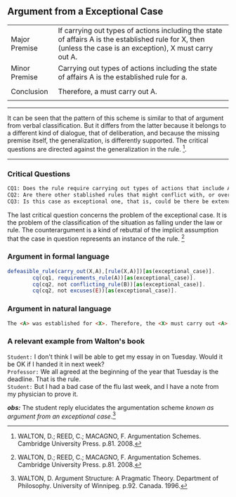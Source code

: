 ## Argument from a Exceptional Case

<table>
  <tr>
    <td height="40">Major Premise</td>
    <td height="40">
        If carrying out types of actions including the state of affairs A is the established rule for X, then (unless the case is an exception), X must carry out A.
    </td>
  </tr>
  <tr>
    <td height="40">Minor Premise</td>
    <td height="40">Carrying out types of actions including the state of affairs A is the established rule for a.</td>
  </tr>
   <tr>
    <td height="40">Conclusion</td>
     <td height="40">Therefore, a must carry out A.</td>
  </tr>
</table>

---

It can be seen that the pattern of this scheme is similar to that of argument from verbal classification. But it differs from the latter because it belongs to a different kind of dialogue, that of deliberation, and because the missing premise itself, the generalization, is differently supported. The critical questions are directed against the generalization in the rule. [^1].

---

### Critical Questions
```html
CQ1: Does the rule require carrying out types of actions that include A as an instance?
CQ2: Are there other stablished rules that might conflict with, or override, this one?
CQ3: Is this case as exceptional one, that is, could be there be extenuating circumstances or an excuse for noncompliance?
```
The last critical question concerns the problem of the exceptional case. It is the problem of the classification of the situation as falling under the law or rule. The counterargument is a kind of rebuttal of the implicit assumption that the case in question represents an instance of the rule. [^1]

### Argument in formal language

```javascript
defeasible_rule(carry_out(X,A),[rule(X,A)])[as(exceptional_case)].
		cq(cq1, requirements_rule(A))[as(exceptional_case)].
		cq(cq2, not conflicting_rule(B))[as(exceptional_case)].
		cq(cq2, not excuses(E))[as(exceptional_case)].
```

### Argument in natural language

```html
The <A> was established for <X>. Therefore, the <X> must carry out <A>.
```

### A relevant example from Walton's book

``Student:`` I don't think I will be able to get my essay in on Tuesday. Would it be OK if I handed it in next week?<br/>
``Professor:`` We all agreed at the beginning of the year that Tuesday is the deadline. That is the rule.<br/>
``Student:`` But I had a bad case of the flu last week, and I have a note from my physician to prove it.


**_obs:_** The student reply elucidates the argumentation scheme _known as argument from an exceptional case_.[^2]  


[^1]: WALTON, D.; REED, C.; MACAGNO, F. Argumentation Schemes. Cambridge University Press. p.81. 2008. 
[^2]: WALTON, D. Argument Structure: A Pragmatic Theory. Department of Philosophy. University of Winnipeg. p.92. Canada. 1996.
